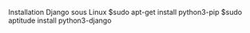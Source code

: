 Installation Django sous Linux
$sudo apt-get install python3-pip
$sudo aptitude install python3-django
